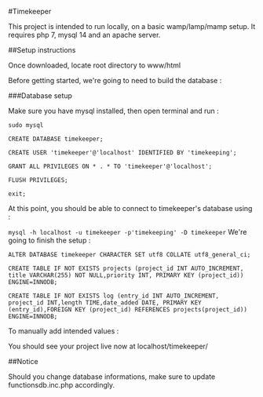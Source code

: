 #Timekeeper

This project is intended to run locally, on a basic wamp/lamp/mamp setup. It requires php 7, mysql 14 and an apache server.

##Setup instructions

Once downloaded, locate root directory to www/html

Before getting started, we're going to need to build the database :

###Database setup

Make sure you have mysql installed, then open terminal and run :

``
sudo mysql
``

``
CREATE DATABASE timekeeper;
``

``
CREATE USER 'timekeeper'@'localhost' IDENTIFIED BY 'timekeeping';
``

``
GRANT ALL PRIVILEGES ON * . * TO 'timekeeper'@'localhost';
``

``
FLUSH PRIVILEGES;
``

``
exit;
``

At this point, you should be able to connect to timekeeper's database using :

``
mysql -h localhost -u timekeeper -p'timekeeping' -D timekeeper
``
We're going to finish the setup :

``
ALTER DATABASE timekeeper CHARACTER SET utf8 COLLATE utf8_general_ci;
``

``
CREATE TABLE IF NOT EXISTS projects (project_id INT AUTO_INCREMENT, title VARCHAR(255) NOT NULL,priority INT, PRIMARY KEY (project_id)) ENGINE=INNODB;
``

``
CREATE TABLE IF NOT EXISTS log (entry_id INT AUTO_INCREMENT, project_id INT,length TIME,date_added DATE, PRIMARY KEY (entry_id),FOREIGN KEY (project_id) REFERENCES projects(project_id)) ENGINE=INNODB;
``


To manually add intended values :


You should see your project live now at localhost/timekeeper/

##Notice

Should you change database informations, make sure to update functionsdb.inc.php accordingly.



